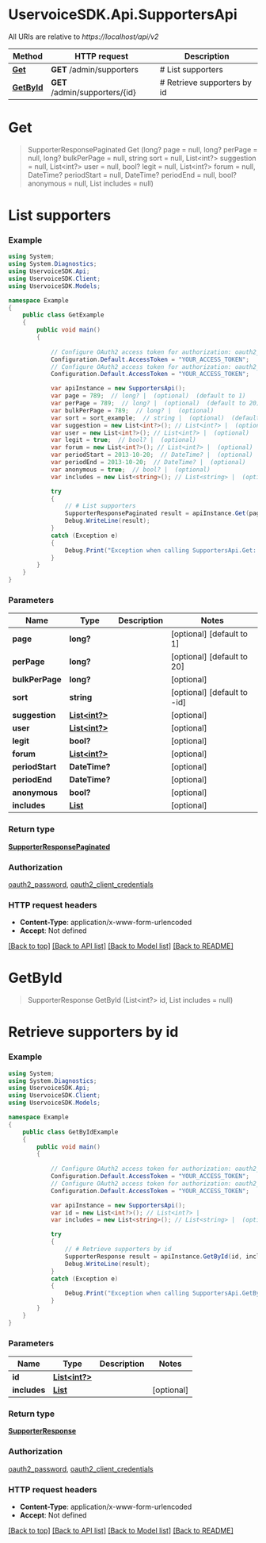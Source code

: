 # UservoiceSDK.Api.SupportersApi

All URIs are relative to *https://localhost/api/v2*

Method | HTTP request | Description
------------- | ------------- | -------------
[**Get**](SupportersApi.md#get) | **GET** /admin/supporters | # List supporters
[**GetById**](SupportersApi.md#getbyid) | **GET** /admin/supporters/{id} | # Retrieve supporters by id


<a name="get"></a>
# **Get**
> SupporterResponsePaginated Get (long? page = null, long? perPage = null, long? bulkPerPage = null, string sort = null, List<int?> suggestion = null, List<int?> user = null, bool? legit = null, List<int?> forum = null, DateTime? periodStart = null, DateTime? periodEnd = null, bool? anonymous = null, List<string> includes = null)

# List supporters

### Example
```csharp
using System;
using System.Diagnostics;
using UservoiceSDK.Api;
using UservoiceSDK.Client;
using UservoiceSDK.Models;

namespace Example
{
    public class GetExample
    {
        public void main()
        {
            
            // Configure OAuth2 access token for authorization: oauth2_password
            Configuration.Default.AccessToken = "YOUR_ACCESS_TOKEN";
            // Configure OAuth2 access token for authorization: oauth2_client_credentials
            Configuration.Default.AccessToken = "YOUR_ACCESS_TOKEN";

            var apiInstance = new SupportersApi();
            var page = 789;  // long? |  (optional)  (default to 1)
            var perPage = 789;  // long? |  (optional)  (default to 20)
            var bulkPerPage = 789;  // long? |  (optional) 
            var sort = sort_example;  // string |  (optional)  (default to -id)
            var suggestion = new List<int?>(); // List<int?> |  (optional) 
            var user = new List<int?>(); // List<int?> |  (optional) 
            var legit = true;  // bool? |  (optional) 
            var forum = new List<int?>(); // List<int?> |  (optional) 
            var periodStart = 2013-10-20;  // DateTime? |  (optional) 
            var periodEnd = 2013-10-20;  // DateTime? |  (optional) 
            var anonymous = true;  // bool? |  (optional) 
            var includes = new List<string>(); // List<string> |  (optional) 

            try
            {
                // # List supporters
                SupporterResponsePaginated result = apiInstance.Get(page, perPage, bulkPerPage, sort, suggestion, user, legit, forum, periodStart, periodEnd, anonymous, includes);
                Debug.WriteLine(result);
            }
            catch (Exception e)
            {
                Debug.Print("Exception when calling SupportersApi.Get: " + e.Message );
            }
        }
    }
}
```

### Parameters

Name | Type | Description  | Notes
------------- | ------------- | ------------- | -------------
 **page** | **long?**|  | [optional] [default to 1]
 **perPage** | **long?**|  | [optional] [default to 20]
 **bulkPerPage** | **long?**|  | [optional] 
 **sort** | **string**|  | [optional] [default to -id]
 **suggestion** | [**List<int?>**](int?.md)|  | [optional] 
 **user** | [**List<int?>**](int?.md)|  | [optional] 
 **legit** | **bool?**|  | [optional] 
 **forum** | [**List<int?>**](int?.md)|  | [optional] 
 **periodStart** | **DateTime?**|  | [optional] 
 **periodEnd** | **DateTime?**|  | [optional] 
 **anonymous** | **bool?**|  | [optional] 
 **includes** | [**List<string>**](string.md)|  | [optional] 

### Return type

[**SupporterResponsePaginated**](SupporterResponsePaginated.md)

### Authorization

[oauth2_password](../README.md#oauth2_password), [oauth2_client_credentials](../README.md#oauth2_client_credentials)

### HTTP request headers

 - **Content-Type**: application/x-www-form-urlencoded
 - **Accept**: Not defined

[[Back to top]](#) [[Back to API list]](../README.md#documentation-for-api-endpoints) [[Back to Model list]](../README.md#documentation-for-models) [[Back to README]](../README.md)

<a name="getbyid"></a>
# **GetById**
> SupporterResponse GetById (List<int?> id, List<string> includes = null)

# Retrieve supporters by id

### Example
```csharp
using System;
using System.Diagnostics;
using UservoiceSDK.Api;
using UservoiceSDK.Client;
using UservoiceSDK.Models;

namespace Example
{
    public class GetByIdExample
    {
        public void main()
        {
            
            // Configure OAuth2 access token for authorization: oauth2_password
            Configuration.Default.AccessToken = "YOUR_ACCESS_TOKEN";
            // Configure OAuth2 access token for authorization: oauth2_client_credentials
            Configuration.Default.AccessToken = "YOUR_ACCESS_TOKEN";

            var apiInstance = new SupportersApi();
            var id = new List<int?>(); // List<int?> | 
            var includes = new List<string>(); // List<string> |  (optional) 

            try
            {
                // # Retrieve supporters by id
                SupporterResponse result = apiInstance.GetById(id, includes);
                Debug.WriteLine(result);
            }
            catch (Exception e)
            {
                Debug.Print("Exception when calling SupportersApi.GetById: " + e.Message );
            }
        }
    }
}
```

### Parameters

Name | Type | Description  | Notes
------------- | ------------- | ------------- | -------------
 **id** | [**List<int?>**](int?.md)|  | 
 **includes** | [**List<string>**](string.md)|  | [optional] 

### Return type

[**SupporterResponse**](SupporterResponse.md)

### Authorization

[oauth2_password](../README.md#oauth2_password), [oauth2_client_credentials](../README.md#oauth2_client_credentials)

### HTTP request headers

 - **Content-Type**: application/x-www-form-urlencoded
 - **Accept**: Not defined

[[Back to top]](#) [[Back to API list]](../README.md#documentation-for-api-endpoints) [[Back to Model list]](../README.md#documentation-for-models) [[Back to README]](../README.md)

